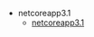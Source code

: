   - netcoreapp3.1
    - [netcoreapp3.1](计算机/计算机语言/CSharp/CSharp基础_B站呵呵老师/ConsoleApp1/ConsoleApp1/bin/Debug/netcoreapp3.1/_sidebar.md)